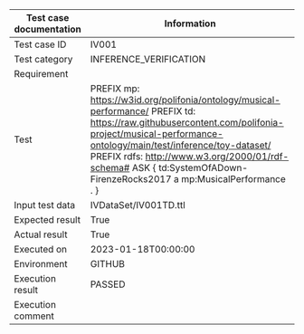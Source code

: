 | Test case documentation |                                                                                                                                                          Information                                                                                                                                                          |
| ----------------------- | ----------------------------------------------------------------------------------------------------------------------------------------------------------------------------------------------------------------------------------------------------------------------------------------------------------------------------- |
| Test case ID            | IV001                                                                                                                                                                                                                                                                                                                         |
| Test category           | INFERENCE_VERIFICATION                                                                                                                                                                                                                                                                                                        |
| Requirement             |                                                                                                                                                                                                                                                                                                                               |
| Test                    | PREFIX mp: <https://w3id.org/polifonia/ontology/musical-performance/> PREFIX td: <https://raw.githubusercontent.com/polifonia-project/musical-performance-ontology/main/test/inference/toy-dataset/> PREFIX rdfs: <http://www.w3.org/2000/01/rdf-schema#> ASK { td:SystemOfADown-FirenzeRocks2017 a mp:MusicalPerformance . } |
| Input test data         | IVDataSet/IV001TD.ttl                                                                                                                                                                                                                                                                                                         |
| Expected result         | True                                                                                                                                                                                                                                                                                                                          |
| Actual result           | True                                                                                                                                                                                                                                                                                                                          |
| Executed on             | 2023-01-18T00:00:00                                                                                                                                                                                                                                                                                                           |
| Environment             | GITHUB                                                                                                                                                                                                                                                                                                                        |
| Execution result        | PASSED                                                                                                                                                                                                                                                                                                                        |
| Execution comment       |                                                                                                                                                                                                                                                                                                                               |
